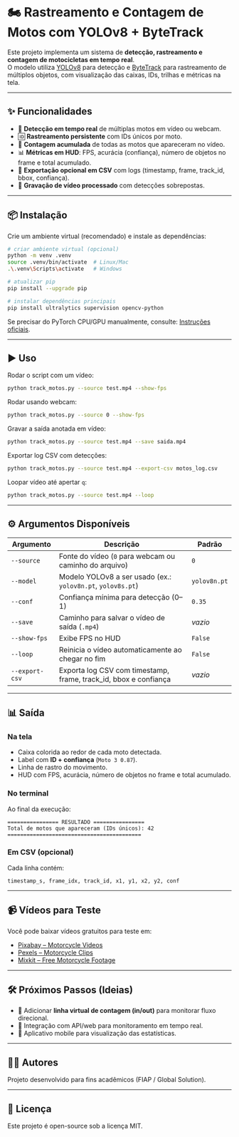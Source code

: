 # 🏍️ Rastreamento e Contagem de Motos com YOLOv8 + ByteTrack

Este projeto implementa um sistema de **detecção, rastreamento e contagem de motocicletas em tempo real**.  
O modelo utiliza [YOLOv8](https://github.com/ultralytics/ultralytics) para detecção e [ByteTrack](https://github.com/ifzhang/ByteTrack) para rastreamento de múltiplos objetos, com visualização das caixas, IDs, trilhas e métricas na tela.

---

## ✨ Funcionalidades
- 🚦 **Detecção em tempo real** de múltiplas motos em vídeo ou webcam.
- 🆔 **Rastreamento persistente** com IDs únicos por moto.
- 🔢 **Contagem acumulada** de todas as motos que apareceram no vídeo.
- 📊 **Métricas em HUD**: FPS, acurácia (confiança), número de objetos no frame e total acumulado.
- 📝 **Exportação opcional em CSV** com logs (timestamp, frame, track_id, bbox, confiança).
- 💾 **Gravação de vídeo processado** com detecções sobrepostas.

---

## 📦 Instalação

Crie um ambiente virtual (recomendado) e instale as dependências:

```bash
# criar ambiente virtual (opcional)
python -m venv .venv
source .venv/bin/activate  # Linux/Mac
.\.venv\Scripts\activate   # Windows

# atualizar pip
pip install --upgrade pip

# instalar dependências principais
pip install ultralytics supervision opencv-python
```

Se precisar do PyTorch CPU/GPU manualmente, consulte: [Instruções oficiais](https://pytorch.org/get-started/locally/).

---

## ▶️ Uso

Rodar o script com um vídeo:

```bash
python track_motos.py --source test.mp4 --show-fps
```

Rodar usando webcam:

```bash
python track_motos.py --source 0 --show-fps
```

Gravar a saída anotada em vídeo:

```bash
python track_motos.py --source test.mp4 --save saida.mp4
```

Exportar log CSV com detecções:

```bash
python track_motos.py --source test.mp4 --export-csv motos_log.csv
```

Loopar vídeo até apertar `q`:

```bash
python track_motos.py --source test.mp4 --loop
```

---

## ⚙️ Argumentos Disponíveis

| Argumento         | Descrição                                                                 | Padrão      |
|-------------------|---------------------------------------------------------------------------|-------------|
| `--source`        | Fonte do vídeo (`0` para webcam ou caminho do arquivo)                    | `0`         |
| `--model`         | Modelo YOLOv8 a ser usado (ex.: `yolov8n.pt`, `yolov8s.pt`)               | `yolov8n.pt`|
| `--conf`          | Confiança mínima para detecção (0–1)                                      | `0.35`      |
| `--save`          | Caminho para salvar o vídeo de saída (`.mp4`)                             | _vazio_     |
| `--show-fps`      | Exibe FPS no HUD                                                          | `False`     |
| `--loop`          | Reinicia o vídeo automaticamente ao chegar no fim                        | `False`     |
| `--export-csv`    | Exporta log CSV com timestamp, frame, track_id, bbox e confiança          | _vazio_     |

---

## 📊 Saída

### Na tela
- Caixa colorida ao redor de cada moto detectada.
- Label com **ID + confiança** (`Moto 3 0.87`).
- Linha de rastro do movimento.
- HUD com FPS, acurácia, número de objetos no frame e total acumulado.

### No terminal
Ao final da execução:
```
================ RESULTADO ================
Total de motos que apareceram (IDs únicos): 42
==========================================
```

### Em CSV (opcional)
Cada linha contém:
```
timestamp_s, frame_idx, track_id, x1, y1, x2, y2, conf
```

---

## 📹 Vídeos para Teste
Você pode baixar vídeos gratuitos para teste em:
- [Pixabay – Motorcycle Videos](https://pixabay.com/videos/search/motorcycle/)
- [Pexels – Motorcycle Clips](https://www.pexels.com/search/videos/motorcycle/)
- [Mixkit – Free Motorcycle Footage](https://mixkit.co/free-stock-video/motorcycle/)

---

## 🛠️ Próximos Passos (Ideias)
- 🚧 Adicionar **linha virtual de contagem (in/out)** para monitorar fluxo direcional.
- 📡 Integração com API/web para monitoramento em tempo real.
- 📱 Aplicativo mobile para visualização das estatísticas.

---

## 👨‍💻 Autores
Projeto desenvolvido para fins acadêmicos (FIAP / Global Solution).  

---

## 📄 Licença
Este projeto é open-source sob a licença MIT.
